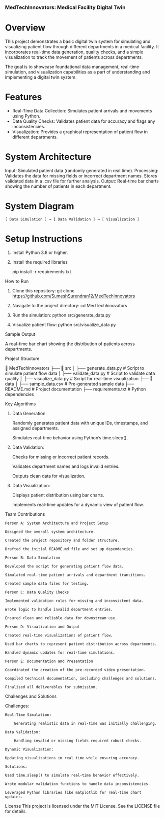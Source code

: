 ### MedTechInnovators: Medical Facility Digital Twin

# Overview
This project demonstrates a basic digital twin system for simulating and visualizing patient flow through different departments in a medical facility. It incorporates real-time data generation, quality checks, and a simple visualization to track the movement of patients across departments.

The goal is to showcase foundational data management, real-time simulation, and visualization capabilities as a part of understanding and implementing a digital twin system.

# Features
- Real-Time Data Collection: Simulates patient arrivals and movements using Python.
- Data Quality Checks: Validates patient data for accuracy and flags any inconsistencies.
- Visualization: Provides a graphical representation of patient flow in different departments.

# System Architecture

Input:
    Simulated patient data (randomly generated in real time).
Processing:
    Validates the data for missing fields or incorrect department names.
    Stores validated data in a .csv file for further analysis.
Output:
    Real-time bar charts showing the number of patients in each department.

# System Diagram

    [ Data Simulation ] → [ Data Validation ] → [ Visualization ]

# Setup Instructions

1. Install Python 3.8 or higher.
2. Install the required libraries

    pip install -r requirements.txt

How to Run

1. Clone this repository:
    git clone <https://github.com/SumeshSurendran12/MedTechInnovators>

2. Navigate to the project directory:
    cd MedTechInnovators

3. Run the simulation:
    python src/generate_data.py

4. Visualize patient flow:
    python src/visualize_data.py

Sample Output

A real-time bar chart showing the distribution of patients across departments.

Project Structure

📂 MedTechInnovators
 ├── 📂 src
 │     ├── generate_data.py      # Script to simulate patient flow data
 │     ├── validate_data.py      # Script to validate data quality
 │     ├── visualize_data.py     # Script for real-time visualization
 ├── 📂 data
 │     ├── sample_data.csv       # Pre-generated sample data
 ├── README.md                   # Project documentation
 ├── requirements.txt            # Python dependencies

Key Algorithms

1. Data Generation:

    Randomly generates patient data with unique IDs, timestamps, and assigned departments.

    Simulates real-time behavior using Python’s time.sleep().

2. Data Validation:

    Checks for missing or incorrect patient records.

    Validates department names and logs invalid entries.

    Outputs clean data for visualization.

3. Data Visualization:

    Displays patient distribution using bar charts.

    Implements real-time updates for a dynamic view of patient flow.

Team Contributions

    Person A: System Architecture and Project Setup

    Designed the overall system architecture.
    
    Created the project repository and folder structure.
    
    Drafted the initial README.md file and set up dependencies.

    Person B: Data Simulation

    Developed the script for generating patient flow data.

    Simulated real-time patient arrivals and department transitions.
    
    Created sample data files for testing.
    
    Person C: Data Quality Checks

    Implemented validation rules for missing and inconsistent data.
    
    Wrote logic to handle invalid department entries.
    
    Ensured clean and reliable data for downstream use.
    
    Person D: Visualization and Output

    Created real-time visualizations of patient flow.

    Used bar charts to represent patient distribution across departments.
    
    Handled dynamic updates for real-time simulations.
    
    Person E: Documentation and Presentation

    Coordinated the creation of the pre-recorded video presentation.
    
    Compiled technical documentation, including challenges and solutions.
    
    Finalized all deliverables for submission.

Challenges and Solutions

Challenges:

    Real-Time Simulation:
        
        Generating realistic data in real-time was initially challenging.
    
    Data Validation:
        
        Handling invalid or missing fields required robust checks.
    
    Dynamic Visualization:
    
    Updating visualizations in real time while ensuring accuracy.
    
    Solutions:
    
    Used time.sleep() to simulate real-time behavior effectively.
    
    Wrote modular validation functions to handle data inconsistencies.
    
    Leveraged Python libraries like matplotlib for real-time chart updates.

License
This project is licensed under the MIT License. See the LICENSE file for details.
